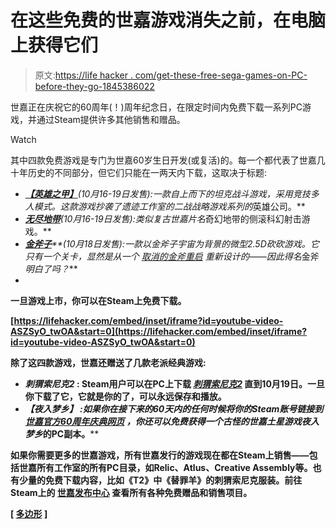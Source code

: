# 在这些免费的世嘉游戏消失之前，在电脑上获得它们

> 原文:[https://life hacker . com/get-these-free-sega-games-on-PC-before-they-go-1845386022](https://lifehacker.com/get-these-free-sega-games-on-pc-before-theyre-gone-1845386022)

世嘉正在庆祝它的60周年(！)周年纪念日，在限定时间内免费下载一系列PC游戏，并通过Steam提供许多其他销售和赠品。

Watch

其中四款免费游戏是专门为世嘉60岁生日开发(或复活)的。每一个都代表了世嘉几十年历史的不同部分，但它们只能在一两天内下载，这取决于标题:

*   [***【英雄之甲】***](https://store.steampowered.com/app/1368440/Armor_of_Heroes)*(10月16-19日发售):一款自上而下的坦克战斗游戏，采用竞技多人模式。这款游戏抄袭了遗迹工作室的二战战略游戏系列的*英雄公司。**
*   *[***无尽地带***](https://store.steampowered.com/app/1368450/Endless_Zone)(10月16-19日发售):类似复古世嘉片名*奇幻地带的侧滚科幻射击游戏。**
*   *[***金斧子***](https://store.steampowered.com/app/1368460/Golden_Axed_A_Cancelled_Prototype)**(10月18日发售):一款以金斧子宇宙为背景的微型2.5D砍砍游戏。它只有一个关卡，显然是从一个 [取消的金斧重启](https://www.usgamer.net/articles/sega-golden-axe-reboot-steam-controversy-response-news) 重新设计的——因此得名*金斧*明白了吗？***
*   ***[](https://store.steampowered.com/app/1368430/Streets_Of_Kamurocho)***

****一旦游戏上市，你可以在Steam上免费下载。****

 ****[https://lifehacker.com/embed/inset/iframe?id=youtube-video-ASZSyO_twOA&start=0](https://lifehacker.com/embed/inset/iframe?id=youtube-video-ASZSyO_twOA&start=0)**** 

****除了这四款游戏，世嘉还赠送了几款老派经典游戏:****

*   *******刺猬索尼克2*** : Steam用户可以在PC上下载 [*刺猬索尼克2*](https://store.steampowered.com/app/71163/Sonic_The_Hedgehog_2) 直到10月19日。一旦你下载了它，它就是你的了，可以永远保存和播放。****
*   *******【夜入梦乡】*** :如果你在接下来的60天内的任何时候将你的Steam账号链接到 [世嘉官方60周年庆典网页](https://www.sega60th.com) ，你还可以免费获得一个古怪的世嘉土星游戏*夜入梦乡*的PC副本。****

****如果你需要更多的世嘉游戏，所有世嘉发行的游戏现在都在Steam上销售——包括世嘉所有工作室的所有PC目录，如Relic、Atlus、Creative Assembly等。也有少量的免费下载内容，比如《T2》中《替罪羊》的刺猬索尼克服装。前往Steam上的 [世嘉发布中心](https://store.steampowered.com/curator/36333614/sale/SEGA60th) 查看所有各种免费赠品和销售项目。**** 

****[ [多边形](https://www.polygon.com/2020/10/14/21516433/sega-free-games-60th-anniversary-streets-of-rage-golden-axe-yakuza-mashups-steam-pc) ]****